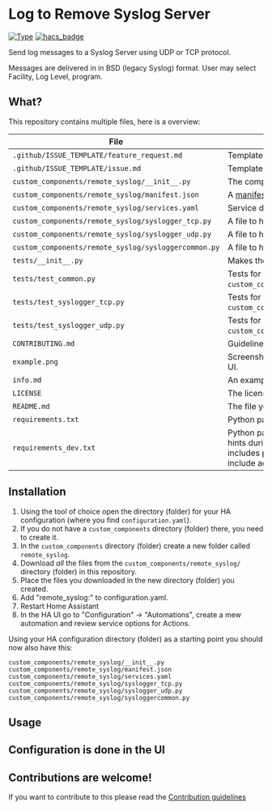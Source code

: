 # Log to Remove Syslog Server

[![Type](https://img.shields.io/badge/Type-Custom_Component-orange.svg)](https://github.com/TheByteStuff/RemoteSyslog_Service)
[![hacs_badge](https://img.shields.io/badge/HACS-Custom-orange.svg)](https://github.com/custom-components/hacs)

Send log messages to a Syslog Server using UDP or TCP protocol.  

Messages are delivered in in BSD (legacy Syslog) format.  User may select Facility, Log Level, program.  


## What?

This repository contains multiple files, here is a overview:

File | Purpose
-- | --
`.github/ISSUE_TEMPLATE/feature_request.md` | Template for Feature Requests
`.github/ISSUE_TEMPLATE/issue.md` | Template for issues
`custom_components/remote_syslog/__init__.py` | The component file for the integration.
`custom_components/remote_syslog/manifest.json` | A [manifest file](https://developers.home-assistant.io/docs/en/creating_integration_manifest.html) for Home Assistant.
`custom_components/remote_syslog/services.yaml` | Service definitions.
`custom_components/remote_syslog/syslogger_tcp.py` | A file to hold the class for the TCP logging.
`custom_components/remote_syslog/syslogger_udp.py` | A file to hold the class for the UDP logging.
`custom_components/remote_syslog/sysloggercommon.py` | A file to hold shared classes for the entire integration.
`tests/__init__.py` | Makes the `tests` folder a module.
`tests/test_common.py` | Tests for `custom_components/remote_syslog/sysloggercommon.py`.
`tests/test_syslogger_tcp.py` | Tests for `custom_components/remote_syslog/syslogger_tcp.py`.
`tests/test_syslogger_udp.py` | Tests for `custom_components/remote_syslog/syslogger_udp.py`.
`CONTRIBUTING.md` | Guidelines on how to contribute.
`example.png` | Screenshot that demonstrate how it might look in the UI.
`info.md` | An example on a info file (used by [hacs][hacs]).
`LICENSE` | The license file for the project.
`README.md` | The file you are reading now.
`requirements.txt` | Python packages used by this integration.
`requirements_dev.txt` | Python packages used to provide [IntelliSense](https://code.visualstudio.com/docs/editor/intellisense)/code hints during development of this integration, typically includes packages in `requirements.txt` but may include additional packages


## Installation


1. Using the tool of choice open the directory (folder) for your HA configuration (where you find `configuration.yaml`).
2. If you do not have a `custom_components` directory (folder) there, you need to create it.
3. In the `custom_components` directory (folder) create a new folder called `remote_syslog`.
4. Download _all_ the files from the `custom_components/remote_syslog/` directory (folder) in this repository.
5. Place the files you downloaded in the new directory (folder) you created.
6. Add "remote_syslog:" to configuration.yaml.
7. Restart Home Assistant
8. In the HA UI go to "Configuration" -> "Automations", create a mew automation and review service options for Actions.


Using your HA configuration directory (folder) as a starting point you should now also have this:

```text
custom_components/remote_syslog/__init__.py
custom_components/remote_syslog/manifest.json
custom_components/remote_syslog/services.yaml
custom_components/remote_syslog/syslogger_tcp.py
custom_components/remote_syslog/syslogger_udp.py
custom_components/remote_syslog/sysloggercommon.py
```


## Usage


## Configuration is done in the UI

<!---->

## Contributions are welcome!

If you want to contribute to this please read the [Contribution guidelines](CONTRIBUTING.md)